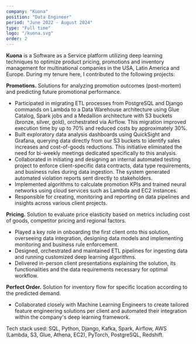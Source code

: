 ```yaml
---
company: "Kuona"
position: "Data Engineer"
period: "June 2022 - August 2024"
type: "Full time"
logo: "/kuona.svg"
order: 2
---
```


**Kuona** is a Software as a Service platform utilizing deep learning techniques to optimize product pricing, promotions and inventory management for multinational companies in the USA, Latin America and Europe. During my tenure here, I contributed to the following projects:

**Promotions.** Solutions for analyzing promotion outcomes (post-mortem) and predicting future promotional performance.
- Participated in migrating ETL processes from PostgreSQL and Django commands on Lambda to a Data Warehouse architecture using Glue Catalog, Spark jobs and a Medallion architecture with S3 buckets (bronze, silver, gold), orchestrated via Airflow. This migration improved execution time by up to 70% and reduced costs by approximately 30%.
- Built exploratory data analysis dashboards using QuickSight and Grafana, querying data directly from our S3 buckets to identify sales increases and cost-of-goods reductions. This initiative eliminated the need for bi-weekly meetings dedicated specifically to this analysis.
- Collaborated in initiating and designing an internal automated testing project to enforce client-specific data contracts, data type requirements, and business rules during data ingestion. The system generated automated violation reports sent directly to stakeholders.
- Implemented algorithms to calculate promotion KPIs and trained neural networks using cloud services such as Lambda and EC2 instances.
- Responsible for creating, monitoring and reporting on data pipelines and insights across various client projects.

**Pricing.** Solution to evaluate price elasticity based on metrics including cost of goods, competitor pricing and regional factors.
- Played a key role in onboarding the first client onto this solution, overseeing data integration, designing data models and implementing monitoring and business rule enforcement.
- Designed, orchestrated and maintained ETL pipelines for ingesting data and running customized deep learning algorithms.
- Delivered in-person client presentations explaining the solution, its functionalities and the data requirements necessary for optimal workflow.

**Perfect Order.** Solution for inventory flow for specific location according to the predicted demand.
- Collaborated closely with Machine Learning Engineers to create tailored feature engineering solutions per client and automated their integration within the company's deep learning framework.

Tech stack used: SQL, Python, Django, Kafka, Spark, Airflow, AWS (Lambda, S3, Glue, Athena, EC2), PyTorch, PostgreSQL, Redshift.
